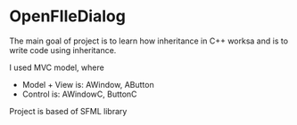 # OpenFIleDialog
The main goal of project is to learn how inheritance in C++ worksa and is to write code using inheritance.

I used MVC model, where 
+ Model + View is: AWindow, AButton
+ Control is: AWindowC, ButtonC

Project is based of SFML library
